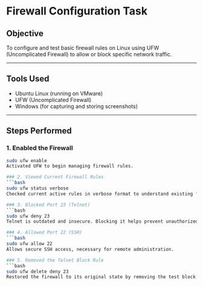# Firewall Configuration Task

## Objective

To configure and test basic firewall rules on Linux using UFW (Uncomplicated Firewall) to allow or block specific network traffic.

---

## Tools Used

- Ubuntu Linux (running on VMware)
- UFW (Uncomplicated Firewall)
- Windows (for capturing and storing screenshots)

---

## Steps Performed

### 1. Enabled the Firewall
```bash
sudo ufw enable
Activated UFW to begin managing firewall rules.

### 2. Viewed Current Firewall Rules
```bash
sudo ufw status verbose
Checked current active rules in verbose format to understand existing firewall settings.

### 3. Blocked Port 23 (Telnet)
```bash
sudo ufw deny 23
Telnet is outdated and insecure. Blocking it helps prevent unauthorized plaintext access.

### 4. Allowed Port 22 (SSH)
```bash
sudo ufw allow 22
Allows secure SSH access, necessary for remote administration.

### 5. Removed the Telnet Block Rule
```bash
sudo ufw delete deny 23
Restored the firewall to its original state by removing the test block rule.


